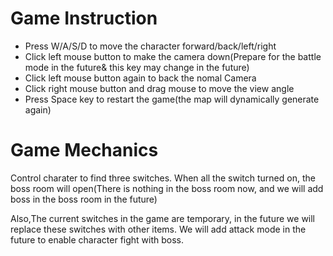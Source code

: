 # Game Instruction

+ Press W/A/S/D to move the character forward/back/left/right
+ Click left mouse button to make the camera down(Prepare for the battle mode in the future& this key may change in the future)
+ Click left mouse button again to back the nomal Camera
+ Click right mouse button and drag mouse to move the view angle
+ Press Space key to restart the game(the map will dynamically generate again)

# Game Mechanics

Control charater to find three switches. When all the switch turned on, the boss room will open(There is nothing in the boss room now, and we will add boss in the boss room in the future)

Also,The current switches in the game are temporary, in the future we will replace these switches with other items.  We will add attack mode in the future to enable character fight with boss.

